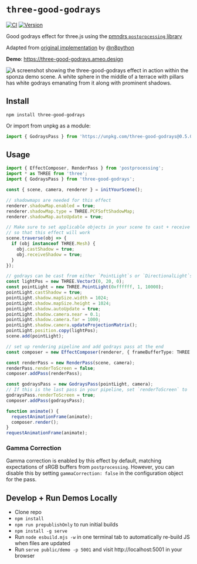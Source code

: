 # `three-good-godrays`

[![CI](https://github.com/ameobea/three-good-godrays/actions/workflows/cd.yml/badge.svg)](https://github.com/ameobea/three-good-godrays/actions/workflows/ci.yml)
[![Version](https://badgen.net/npm/v/three-good-godrays?color=green)](https://www.npmjs.com/package/three-good-godrays)

Good godrays effect for three.js using the [pmndrs `postprocessing` library](https://github.com/pmndrs/postprocessing)

Adapted from [original implementation](https://github.com/n8python/goodGodRays) by [@n8python](https://github.com/n8python)

**Demo**: <https://three-good-godrays.ameo.design>

![A screenshot showing the three-good-godrays effect in action within the sponza demo scene. A white sphere in the middle of a terrace with pillars has white godrays emanating from it along with prominent shadows.](https://ameo.link/u/al8.jpg)

## Install

`npm install three-good-godrays`

Or import from unpkg as a module:

```ts
import { GodraysPass } from 'https://unpkg.com/three-good-godrays@0.5.0/build/three-good-godrays.esm.js';
```

## Usage

```ts
import { EffectComposer, RenderPass } from 'postprocessing';
import * as THREE from 'three';
import { GodraysPass } from 'three-good-godrays';

const { scene, camera, renderer } = initYourScene();

// shadowmaps are needed for this effect
renderer.shadowMap.enabled = true;
renderer.shadowMap.type = THREE.PCFSoftShadowMap;
renderer.shadowMap.autoUpdate = true;

// Make sure to set applicable objects in your scene to cast + receive shadows
// so that this effect will work
scene.traverse(obj => {
  if (obj instanceof THREE.Mesh) {
    obj.castShadow = true;
    obj.receiveShadow = true;
  }
});

// godrays can be cast from either `PointLight`s or `DirectionalLight`s
const lightPos = new THREE.Vector3(0, 20, 0);
const pointLight = new THREE.PointLight(0xffffff, 1, 10000);
pointLight.castShadow = true;
pointLight.shadow.mapSize.width = 1024;
pointLight.shadow.mapSize.height = 1024;
pointLight.shadow.autoUpdate = true;
pointLight.shadow.camera.near = 0.1;
pointLight.shadow.camera.far = 1000;
pointLight.shadow.camera.updateProjectionMatrix();
pointLight.position.copy(lightPos);
scene.add(pointLight);

// set up rendering pipeline and add godrays pass at the end
const composer = new EffectComposer(renderer, { frameBufferType: THREE.HalfFloatType });

const renderPass = new RenderPass(scene, camera);
renderPass.renderToScreen = false;
composer.addPass(renderPass);

const godraysPass = new GodraysPass(pointLight, camera);
// If this is the last pass in your pipeline, set `renderToScreen` to `true`
godraysPass.renderToScreen = true;
composer.addPass(godraysPass);

function animate() {
  requestAnimationFrame(animate);
  composer.render();
}
requestAnimationFrame(animate);
```

### Gamma Correction

Gamma correction is enabled by this effect by default, matching expectations of sRGB buffers from `postprocessing`.  However, you can disable this by setting `gammaCorrection: false` in the configuration object for the pass.

## Develop + Run Demos Locally

- Clone repo
- `npm install`
- `npm run prepublishOnly` to run initial builds
- `npm install -g serve`
- Run `node esbuild.mjs -w` in one terminal tab to automatically re-build JS when files are updated
- Run `serve public/demo -p 5001` and visit http://localhost:5001 in your browser
